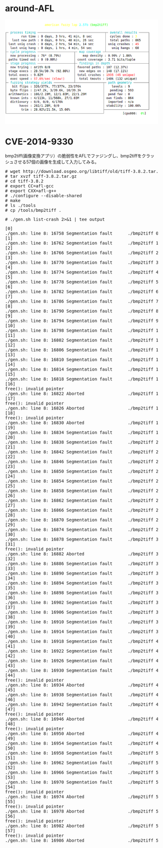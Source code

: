 # around-AFL

<img src="afl.png">

# CVE-2014-9330

bmp2tiff(画像変換アプリ）の脆弱性をAFLでファジングし、bmp2tiffをクラッシュさせる57個の画像を生成して入力してみる。

<pre>
# wget http://download.osgeo.org/libtiff/old/tiff-3.8.2.tar.gz
# tar xvzf tiff-3.8.2.tar.gz
# cd tiff-3.8.2
# export CC=afl-gcc
# export CXX=afl-g++
# ./configure --disable-shared
# make
# ls ./tools
# cp /tools/bmp2tiff .
</pre>

<pre>
# ./gen.sh list-crash 2>&1 | tee output
</pre>

<pre>
[0]
./gen.sh: line 8: 16758 Segmentation fault      ./bmp2tiff 0.bmp out.tiff
[1]
./gen.sh: line 8: 16762 Segmentation fault      ./bmp2tiff 1.bmp out.tiff
[2]
./gen.sh: line 8: 16766 Segmentation fault      ./bmp2tiff 2.bmp out.tiff
[3]
./gen.sh: line 8: 16770 Segmentation fault      ./bmp2tiff 3.bmp out.tiff
[4]
./gen.sh: line 8: 16774 Segmentation fault      ./bmp2tiff 4.bmp out.tiff
[5]
./gen.sh: line 8: 16778 Segmentation fault      ./bmp2tiff 5.bmp out.tiff
[6]
./gen.sh: line 8: 16782 Segmentation fault      ./bmp2tiff 6.bmp out.tiff
[7]
./gen.sh: line 8: 16786 Segmentation fault      ./bmp2tiff 7.bmp out.tiff
[8]
./gen.sh: line 8: 16790 Segmentation fault      ./bmp2tiff 8.bmp out.tiff
[9]
./gen.sh: line 8: 16794 Segmentation fault      ./bmp2tiff 9.bmp out.tiff
[10]
./gen.sh: line 8: 16798 Segmentation fault      ./bmp2tiff 10.bmp out.tiff
[11]
./gen.sh: line 8: 16802 Segmentation fault      ./bmp2tiff 11.bmp out.tiff
[12]
./gen.sh: line 8: 16806 Segmentation fault      ./bmp2tiff 12.bmp out.tiff
[13]
./gen.sh: line 8: 16810 Segmentation fault      ./bmp2tiff 13.bmp out.tiff
[14]
./gen.sh: line 8: 16814 Segmentation fault      ./bmp2tiff 14.bmp out.tiff
[15]
./gen.sh: line 8: 16818 Segmentation fault      ./bmp2tiff 15.bmp out.tiff
[16]
free(): invalid pointer
./gen.sh: line 8: 16822 Aborted                 ./bmp2tiff 16.bmp out.tiff
[17]
free(): invalid pointer
./gen.sh: line 8: 16826 Aborted                 ./bmp2tiff 17.bmp out.tiff
[18]
free(): invalid pointer
./gen.sh: line 8: 16830 Aborted                 ./bmp2tiff 18.bmp out.tiff
[19]
./gen.sh: line 8: 16834 Segmentation fault      ./bmp2tiff 19.bmp out.tiff
[20]
./gen.sh: line 8: 16838 Segmentation fault      ./bmp2tiff 20.bmp out.tiff
[21]
./gen.sh: line 8: 16842 Segmentation fault      ./bmp2tiff 21.bmp out.tiff
[22]
./gen.sh: line 8: 16846 Segmentation fault      ./bmp2tiff 22.bmp out.tiff
[23]
./gen.sh: line 8: 16850 Segmentation fault      ./bmp2tiff 23.bmp out.tiff
[24]
./gen.sh: line 8: 16854 Segmentation fault      ./bmp2tiff 24.bmp out.tiff
[25]
./gen.sh: line 8: 16858 Segmentation fault      ./bmp2tiff 25.bmp out.tiff
[26]
./gen.sh: line 8: 16862 Segmentation fault      ./bmp2tiff 26.bmp out.tiff
[27]
./gen.sh: line 8: 16866 Segmentation fault      ./bmp2tiff 27.bmp out.tiff
[28]
./gen.sh: line 8: 16870 Segmentation fault      ./bmp2tiff 28.bmp out.tiff
[29]
./gen.sh: line 8: 16874 Segmentation fault      ./bmp2tiff 29.bmp out.tiff
[30]
./gen.sh: line 8: 16878 Segmentation fault      ./bmp2tiff 30.bmp out.tiff
[31]
free(): invalid pointer
./gen.sh: line 8: 16882 Aborted                 ./bmp2tiff 31.bmp out.tiff
[32]
./gen.sh: line 8: 16886 Segmentation fault      ./bmp2tiff 32.bmp out.tiff
[33]
./gen.sh: line 8: 16890 Segmentation fault      ./bmp2tiff 33.bmp out.tiff
[34]
./gen.sh: line 8: 16894 Segmentation fault      ./bmp2tiff 34.bmp out.tiff
[35]
./gen.sh: line 8: 16898 Segmentation fault      ./bmp2tiff 35.bmp out.tiff
[36]
./gen.sh: line 8: 16902 Segmentation fault      ./bmp2tiff 36.bmp out.tiff
[37]
./gen.sh: line 8: 16906 Segmentation fault      ./bmp2tiff 37.bmp out.tiff
[38]
./gen.sh: line 8: 16910 Segmentation fault      ./bmp2tiff 38.bmp out.tiff
[39]
./gen.sh: line 8: 16914 Segmentation fault      ./bmp2tiff 39.bmp out.tiff
[40]
./gen.sh: line 8: 16918 Segmentation fault      ./bmp2tiff 40.bmp out.tiff
[41]
./gen.sh: line 8: 16922 Segmentation fault      ./bmp2tiff 41.bmp out.tiff
[42]
./gen.sh: line 8: 16926 Segmentation fault      ./bmp2tiff 42.bmp out.tiff
[43]
./gen.sh: line 8: 16930 Segmentation fault      ./bmp2tiff 43.bmp out.tiff
[44]
free(): invalid pointer
./gen.sh: line 8: 16934 Aborted                 ./bmp2tiff 44.bmp out.tiff
[45]
./gen.sh: line 8: 16938 Segmentation fault      ./bmp2tiff 45.bmp out.tiff
[46]
./gen.sh: line 8: 16942 Segmentation fault      ./bmp2tiff 46.bmp out.tiff
[47]
free(): invalid pointer
./gen.sh: line 8: 16946 Aborted                 ./bmp2tiff 47.bmp out.tiff
[48]
free(): invalid pointer
./gen.sh: line 8: 16950 Aborted                 ./bmp2tiff 48.bmp out.tiff
[49]
./gen.sh: line 8: 16954 Segmentation fault      ./bmp2tiff 49.bmp out.tiff
[50]
./gen.sh: line 8: 16958 Segmentation fault      ./bmp2tiff 50.bmp out.tiff
[51]
./gen.sh: line 8: 16962 Segmentation fault      ./bmp2tiff 51.bmp out.tiff
[52]
./gen.sh: line 8: 16966 Segmentation fault      ./bmp2tiff 52.bmp out.tiff
[53]
./gen.sh: line 8: 16970 Segmentation fault      ./bmp2tiff 53.bmp out.tiff
[54]
free(): invalid pointer
./gen.sh: line 8: 16974 Aborted                 ./bmp2tiff 54.bmp out.tiff
[55]
free(): invalid pointer
./gen.sh: line 8: 16978 Aborted                 ./bmp2tiff 55.bmp out.tiff
[56]
free(): invalid pointer
./gen.sh: line 8: 16982 Aborted                 ./bmp2tiff 56.bmp out.tiff
[57]
free(): invalid pointer
./gen.sh: line 8: 16986 Aborted                 ./bmp2tiff 57.bmp out.tiff

</pre>
